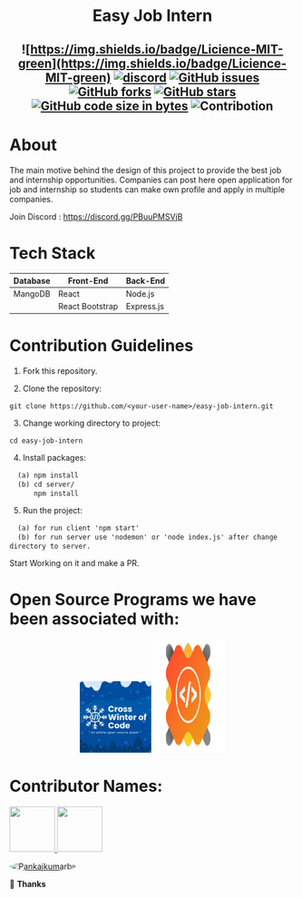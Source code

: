 <h1 align="center"> Easy Job Intern </h1>
<!-- ALL-CONTRIBUTORS-BADGE:START - Do not remove or modify this section -->
<!-- ALL-CONTRIBUTORS-BADGE:END -->
 
<h2 align="center">

![https://img.shields.io/badge/Licience-MIT-green](https://img.shields.io/badge/Licience-MIT-green)
[![discord](https://img.shields.io/badge/Chat-on%20discord-red)](https://discord.gg/PBuuPMSVjB)
[![GitHub issues](https://img.shields.io/github/issues/pankajkumarbij/easy-job-intern?style=plastic)](https://github.com/pankajkumarbij/easy-job-intern/issues)
[![GitHub forks](https://img.shields.io/github/forks/pankajkumarbij/easy-job-intern)](https://github.com/pankajkumarbij/easy-job-intern/network)
[![GitHub stars](https://img.shields.io/github/stars/pankajkumarbij/easy-job-intern?style=plastic)](https://github.com/pankajkumarbij/easy-job-intern)
[![GitHub code size in bytes](https://img.shields.io/github/languages/code-size/pankajkumarbij/easy-job-intern?logo=github)](https://github.com/pankajkumarbij/easy-job-intern)
![Contribotion](https://img.shields.io/badge/Contribution-Welcome-brightgreen)

</h2>

# About

The main motive behind the design of this project to provide the best job and internship opportunities. Companies can post here open application for job and internship so students can make own profile and apply in multiple companies.

Join Discord : https://discord.gg/PBuuPMSVjB

# Tech Stack

| Database | Front-End | Back-End   |
| -------- | --------- | ---------- |
| MangoDB   | React      | Node.js    |
| &nbsp;   | React Bootstrap | Express.js |

# Contribution Guidelines

1. Fork this repository.

2. Clone the repository:

```
git clone https://github.com/<your-user-name>/easy-job-intern.git
```

3. Change working directory to project:

```
cd easy-job-intern
```

4. Install packages:

```
  (a) npm install
  (b) cd server/
      npm install
```

5. Run the project:

```
  (a) for run client 'npm start'
  (b) for run server use 'nodemon' or 'node index.js' after change directory to server.
```
Start Working on it and make a PR.

# Open Source Programs we have been associated with: 

<p align="center">
<a href="https://crosswoc.ieeedtu.in/"><img src="./readme_assets/crosswoc.png" width="25%"></a>
<a href="https://crosswoc.ieeedtu.in/"><img src="./readme_assets/gssoc_logoNew.png" width="25%" height="200px"></a>
</p>

# Contributor Names:

<!-- Style for contributors' profile image -->
<style>
img[src*="#contributors"] {
	width: 80px;
	height: 80px;
	border-radius: 50%;
}
</style>
<!-- -->

<a href="https://github.com/pankajkumarbij">
<img width="80" height="80" src="https://avatars.githubusercontent.com/u/59636849?s=400&u=022a70168ed33225af6aed2a40d2c3778a36cbfa&v=4"/>
</a>
<a href="https://github.com/96RadhikaJadhav">
<img width="80" height="80" src="https://avatars.githubusercontent.com/u/56536997?s=400&u=ff226cf6f5d0048212e3e46a0aa1c0b2f923c324&v=4"/>
</a>

[![Pankajkumarbij](https://avatars.githubusercontent.com/u/59636849?s=400&u=022a70168ed33225af6aed2a40d2c3778a36cbfa&v=4#contributors)](https://github.com/pankajkumarbij)

💜 **Thanks**
